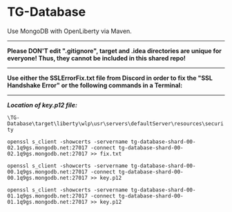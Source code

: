 # TG-Database
Use MongoDB with OpenLiberty via Maven.

-----------------------------------

**Please DON'T edit ".gitignore", target and .idea directories are unique for everyone! Thus, they cannot be included in this shared repo!**

---------------------------------

**Use either the SSLErrorFix.txt file from Discord in order to fix the "SSL Handshake Error" or the following commands in a Terminal:**

-------------------------------------------

***Location of key.p12 file:*** 

```\TG-Database\target\liberty\wlp\usr\servers\defaultServer\resources\security```

`openssl s_client -showcerts -servername tg-database-shard-00-02.1q9gs.mongodb.net:27017 -connect tg-database-shard-00-02.1q9gs.mongodb.net:27017 >> fix.txt`

`openssl s_client -showcerts -servername tg-database-shard-00-00.1q9gs.mongodb.net:27017 -connect tg-database-shard-00-00.1q9gs.mongodb.net:27017 >> key.p12`

`openssl s_client -showcerts -servername tg-database-shard-00-01.1q9gs.mongodb.net:27017 -connect tg-database-shard-00-01.1q9gs.mongodb.net:27017 >> key.p12`
